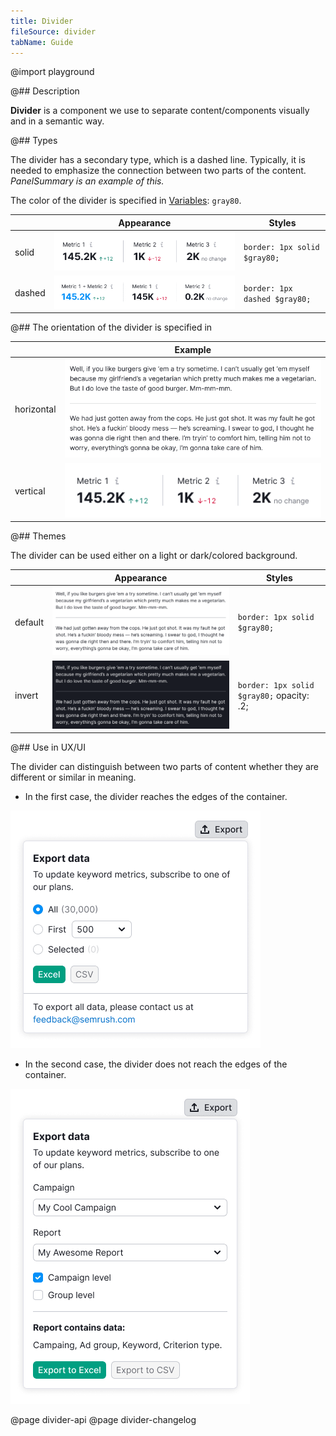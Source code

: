 ```yaml
---
title: Divider
fileSource: divider
tabName: Guide
---
```


@import playground

@## Description

**Divider** is a component we use to separate content/components visually and in a semantic way.

@## Types

The divider has a secondary type, which is a dashed line. Typically, it is needed to emphasize the connection between two parts of the content. _PanelSummary is an example of this._

The color of the divider is specified in [Variables](/style/variables/#a7af23): `gray80`.

|        | Appearance                           | Styles                        |
| ------ | ------------------------------------ | ----------------------------- |
| solid  | ![solid-divider](static/solid.png)   | `border: 1px solid $gray80;`  |
| dashed | ![dashed-divider](static/dashed.png) | `border: 1px dashed $gray80;` |

@## The orientation of the divider is specified in

|            | Example                                         |
| ---------- | ----------------------------------------------- |
| horizontal | ![horizontal-divider](static/default-theme.png) |
| vertical   | ![vertical-divider](static/solid.png)           |

@## Themes

The divider can be used either on a light or dark/colored background.

|         | Appearance                                   | Styles                                    |
| ------- | -------------------------------------------- | ----------------------------------------- |
| default | ![default-divider](static/default-theme.png) | `border: 1px solid $gray80;`              |
| invert  | ![invert-divider](static/invert-theme.png)   | `border: 1px solid $gray80;` opacity: .2; |

@## Use in UX/UI

The divider can distinguish between two parts of content whether they are different or similar in meaning.

- In the first case, the divider reaches the edges of the container.

![divider-use](static/use-1.png)

- In the second case, the divider does not reach the edges of the container.

![divider-use](static/use-2.png)

@page divider-api
@page divider-changelog
